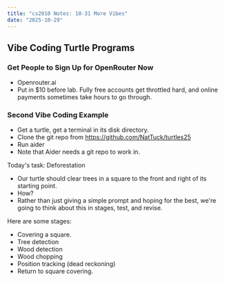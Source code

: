 ```yaml
---
title: "cs2010 Notes: 10-31 More Vibes"
date: "2025-10-29"
---
```


## Vibe Coding Turtle Programs

### Get People to Sign Up for OpenRouter Now

- Openrouter.ai
- Put in $10 before lab. Fully free accounts get throttled hard,
  and online payments sometimes take hours to go through.

### Second Vibe Coding Example

- Get a turtle, get a terminal in its disk directory.
- Clone the git repo from <https://github.com/NatTuck/turtles25>
- Run aider
- Note that Aider needs a git repo to work in.

Today's task: Deforestation

- Our turtle should clear trees in a square to the front and right
  of its starting point.
- How?
- Rather than just giving a simple prompt and hoping for the best,
  we're going to think about this in stages, test, and revise.

Here are some stages:

- Covering a square.
- Tree detection
- Wood detection
- Wood chopping
- Position tracking (dead reckoning)
- Return to square covering.
